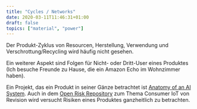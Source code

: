 ```yaml
---
title: "Cycles / Networks"
date: 2020-03-11T11:46:31+01:00
draft: false
topics: ["material", "power"]
---
```


Der Produkt-Zyklus von Resourcen, Herstellung, Verwendung und Verschrottung/Recycling wird häufig nicht gesehen.

Ein weiterer Aspekt sind Folgen für Nicht- oder Dritt-User eines Produktes (Ich besuche Freunde zu Hause, die ein Amazon Echo im Wohnzimmer haben).

Ein Projekt, das ein Produkt in seiner Gänze betrachtet ist [Anatomy of an AI System](https://anatomyof.ai/). Auch in dem [Open Risk Repository](https://repo.revision.io/repository) zum Thema Consumer IoT von Revision wird versucht Risiken eines Produktes ganzheitlich zu betrachten.